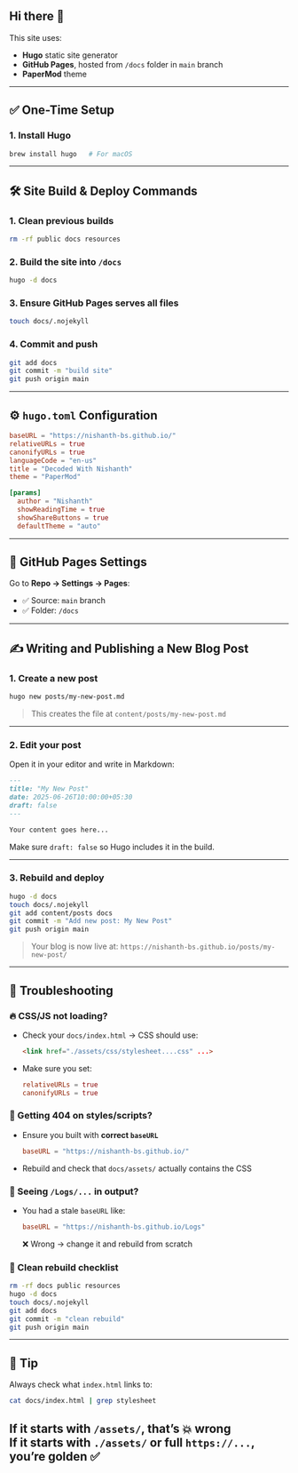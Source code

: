 ## Hi there 👋

This site uses:
- **Hugo** static site generator
- **GitHub Pages**, hosted from `/docs` folder in `main` branch
- **PaperMod** theme

---

## ✅ One-Time Setup

### 1. Install Hugo

```bash
brew install hugo   # For macOS
```

---

## 🛠 Site Build & Deploy Commands

### 1. Clean previous builds

```bash
rm -rf public docs resources
```

### 2. Build the site into `/docs`

```bash
hugo -d docs
```

### 3. Ensure GitHub Pages serves all files

```bash
touch docs/.nojekyll
```

### 4. Commit and push

```bash
git add docs
git commit -m "build site"
git push origin main
```

---

## ⚙️ `hugo.toml` Configuration

```toml
baseURL = "https://nishanth-bs.github.io/"
relativeURLs = true
canonifyURLs = true
languageCode = "en-us"
title = "Decoded With Nishanth"
theme = "PaperMod"

[params]
  author = "Nishanth"
  showReadingTime = true
  showShareButtons = true
  defaultTheme = "auto"
```

---

## 🔧 GitHub Pages Settings

Go to **Repo → Settings → Pages**:

- ✅ Source: `main` branch
- ✅ Folder: `/docs`

---
## ✍️ Writing and Publishing a New Blog Post

### 1. Create a new post

```bash
hugo new posts/my-new-post.md
```

> This creates the file at `content/posts/my-new-post.md`

---

### 2. Edit your post

Open it in your editor and write in Markdown:

```md
---
title: "My New Post"
date: 2025-06-26T10:00:00+05:30
draft: false
---

Your content goes here...
```

Make sure `draft: false` so Hugo includes it in the build.

---

### 3. Rebuild and deploy

```bash
hugo -d docs
touch docs/.nojekyll
git add content/posts docs
git commit -m "Add new post: My New Post"
git push origin main
```

> Your blog is now live at: `https://nishanth-bs.github.io/posts/my-new-post/`
---

## 🧪 Troubleshooting

### 🔥 CSS/JS not loading?

- Check your `docs/index.html` → CSS should use:
  ```html
  <link href="./assets/css/stylesheet....css" ...>
  ```
- Make sure you set:
  ```toml
  relativeURLs = true
  canonifyURLs = true
  ```

### 🚫 Getting 404 on styles/scripts?

- Ensure you built with **correct `baseURL`**
  ```toml
  baseURL = "https://nishanth-bs.github.io/"
  ```
- Rebuild and check that `docs/assets/` actually contains the CSS

### 🐛 Seeing `/Logs/...` in output?

- You had a stale `baseURL` like:
  ```toml
  baseURL = "https://nishanth-bs.github.io/Logs"
  ```
  ❌ Wrong → change it and rebuild from scratch

### 🧼 Clean rebuild checklist

```bash
rm -rf docs public resources
hugo -d docs
touch docs/.nojekyll
git add docs
git commit -m "clean rebuild"
git push origin main
```

---

## 🧠 Tip

Always check what `index.html` links to:

```bash
cat docs/index.html | grep stylesheet
```

If it starts with `/assets/`, that’s 💥 wrong  
If it starts with `./assets/` or full `https://...`, you’re golden ✅
---
